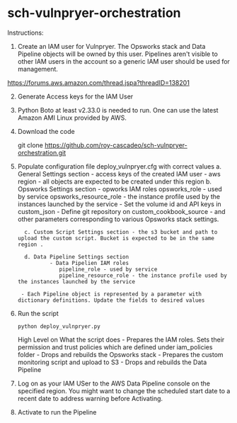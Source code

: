 sch-vulnpryer-orchestration
===========================

Instructions:

1. Create an IAM user for Vulnpryer. The Opsworks stack and Data Pipeline objects will be owned by this user. Pipelines aren't visible to other IAM users in the account so a generic IAM user should be used for management.

https://forums.aws.amazon.com/thread.jspa?threadID=138201

2. Generate Access keys for the IAM User

3. Python Boto at least v2.33.0 is needed to run. One can use the latest Amazon AMI Linux provided by AWS.

4. Download the code
 
	git clone https://github.com/roy-cascadeo/sch-vulnpryer-orchestration.git

5. Populate configuration file deploy_vulnpryer.cfg with correct values
	a. General Settings section
		- access keys of the created IAM user
                - aws region - all objects are expected to be created under this region
        b. Opsworks Settings section
                - opworks IAM roles
                    opsworks_role - used by service 
                    opsworks_resource_role - the instance profile used by the instances launched by the service
                - Set the volume id and API keys in custom_json
                - Define git repository on custom_cookbook_source
                - and other parameters corresponding to various Opsworks stack settings.

         c. Custom Script Settings section - the s3 bucket and path to upload the custom script. Bucket is expected to be in the same region .

         d. Data Pipeline Settings section
                 - Data Pipelien IAM roles
                    pipeline_role - used by service 
                    pipeline_resource_role - the instance profile used by the instances launched by the service 

		- Each Pipeline object is represented by a parameter with dictionary definitions. Update the fields to desired values

6. Run the script
  
       python deploy_vulnpryer.py

   High Level on What the script does
       - Prepares the IAM roles. Sets their permission and trust policies which are defined under iam_policies folder 
       - Drops and rebuilds the Opsworks stack
       - Prepares the custom monitoring script and upload to S3
       - Drops and rebuilds the Data Pipeline

7. Log on as your IAM USer to the AWS Data Pipeline console on the specified region. You might want to change the scheduled start date to a recent date to address warning before Activating.

8. Activate to run the Pipeline
